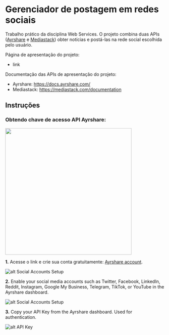# Gerenciador de postagem em redes sociais

Trabalho prático da disciplina Web Services. O projeto combina duas APIs ([Ayrshare](https://www.ayrshare.com/) e [Mediastack](https://mediastack.com/)) obter notícias e postá-las na rede social escolhida pelo usuário. 


Página de apresentação do projeto:
   - link

Documentação das APIs de apresentação do projeto:

  - Ayrshare: https://docs.ayrshare.com/
  - Mediastack: https://mediastack.com/documentation


## Instruções

### Obtendo chave de acesso API Ayrshare:

<img src="https://www.ayrshare.com/wp-content/uploads/2020/08/ayr-logo-2156-reduced.png" width="400">


**1.** Acesse o link e crie sua conta gratuitamente: [Ayrshare account](https://app.ayrshare.com).

   ![alt Social Accounts Setup](https://www.ayrshare.com/wp-content/uploads/2021/07/ayrshare-login.jpg)

**2.** Enable your social media accounts such as Twitter, Facebook, LinkedIn, Reddit, Instagram, Google My Business, Telegram, TikTok, or YouTube in the Ayrshare dashboard.

   ![alt Social Accounts Setup](https://www.ayrshare.com/wp-content/uploads/social-api-linking.jpg)
  
**3.** Copy your API Key from the Ayrshare dashboard. Used for authentication.

   ![alt API Key](https://www.ayrshare.com/wp-content/uploads/social-api-key.jpg)

